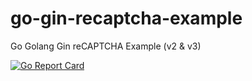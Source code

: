 # go-gin-recaptcha-example
Go Golang Gin reCAPTCHA Example (v2 &amp; v3)

[![Go Report Card](https://goreportcard.com/badge/github.com/codenoid/go-gin-recaptcha-example)](https://goreportcard.com/report/github.com/codenoid/go-gin-recaptcha-example)
